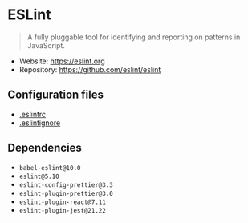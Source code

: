 # ESLint

> A fully pluggable tool for identifying and reporting on patterns in JavaScript.

- Website: https://eslint.org
- Repository: https://github.com/eslint/eslint

## Configuration files

- [.eslintrc](./.eslintrc)
- [.eslintignore](./.eslintignore)

## Dependencies

- `babel-eslint@10.0`
- `eslint@5.10`
- `eslint-config-prettier@3.3`
- `eslint-plugin-prettier@3.0`
- `eslint-plugin-react@7.11`
- `eslint-plugin-jest@21.22`
